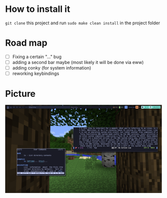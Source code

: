 # How to install it
`git clone` this project and run `sudo make clean install` in the project folder
# Road map
- [ ] Fixing a certain "..." bug
- [ ] adding a second bar maybe (most likely it will be done via eww)
- [ ] adding conky (for system information)
- [ ] reworking keybindings

# Picture
![this is what the desktop looks like](screenshot.png)
